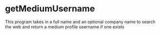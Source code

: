# getMediumUsername
This program takes in a full name and an optional company name to search the web and return a medium profile username if one exists
